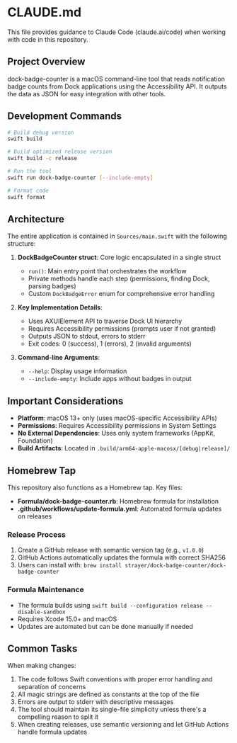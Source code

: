 # CLAUDE.md

This file provides guidance to Claude Code (claude.ai/code) when working with code in this repository.

## Project Overview

dock-badge-counter is a macOS command-line tool that reads notification badge counts from Dock applications using the Accessibility API. It outputs the data as JSON for easy integration with other tools.

## Development Commands

```bash
# Build debug version
swift build

# Build optimized release version
swift build -c release

# Run the tool
swift run dock-badge-counter [--include-empty]

# Format code
swift format
```

## Architecture

The entire application is contained in `Sources/main.swift` with the following structure:

1. **DockBadgeCounter struct**: Core logic encapsulated in a single struct
   - `run()`: Main entry point that orchestrates the workflow
   - Private methods handle each step (permissions, finding Dock, parsing badges)
   - Custom `DockBadgeError` enum for comprehensive error handling

2. **Key Implementation Details**:
   - Uses AXUIElement API to traverse Dock UI hierarchy
   - Requires Accessibility permissions (prompts user if not granted)
   - Outputs JSON to stdout, errors to stderr
   - Exit codes: 0 (success), 1 (errors), 2 (invalid arguments)

3. **Command-line Arguments**:
   - `--help`: Display usage information
   - `--include-empty`: Include apps without badges in output

## Important Considerations

- **Platform**: macOS 13+ only (uses macOS-specific Accessibility APIs)
- **Permissions**: Requires Accessibility permissions in System Settings
- **No External Dependencies**: Uses only system frameworks (AppKit, Foundation)
- **Build Artifacts**: Located in `.build/arm64-apple-macosx/[debug|release]/`

## Homebrew Tap

This repository also functions as a Homebrew tap. Key files:

- **Formula/dock-badge-counter.rb**: Homebrew formula for installation
- **.github/workflows/update-formula.yml**: Automated formula updates on releases

### Release Process

1. Create a GitHub release with semantic version tag (e.g., `v1.0.0`)
2. GitHub Actions automatically updates the formula with correct SHA256
3. Users can install with: `brew install strayer/dock-badge-counter/dock-badge-counter`

### Formula Maintenance

- The formula builds using `swift build --configuration release --disable-sandbox`
- Requires Xcode 15.0+ and macOS
- Updates are automated but can be done manually if needed

## Common Tasks

When making changes:
1. The code follows Swift conventions with proper error handling and separation of concerns
2. All magic strings are defined as constants at the top of the file
3. Errors are output to stderr with descriptive messages
4. The tool should maintain its single-file simplicity unless there's a compelling reason to split it
5. When creating releases, use semantic versioning and let GitHub Actions handle formula updates